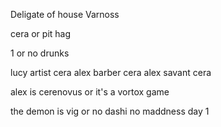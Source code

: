 Deligate of house Varnoss

cera or pit hag

1 or no drunks

lucy artist cera
alex barber cera
alex savant cera

alex is cerenovus or it's a vortox game

the demon is vig or no dashi
no maddness day 1



